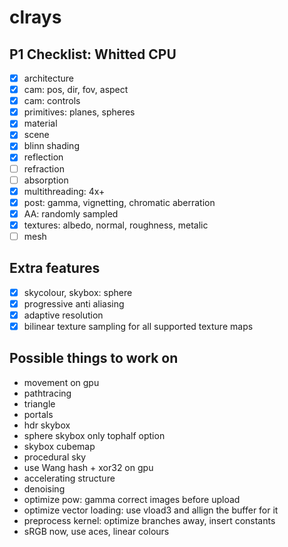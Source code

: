 # clrays

## P1 Checklist: Whitted CPU
- [x] architecture
- [x] cam: pos, dir, fov, aspect
- [x] cam: controls
- [x] primitives: planes, spheres
- [x] material
- [x] scene
- [x] blinn shading
- [x] reflection
- [ ] refraction
- [ ] absorption
- [x] multithreading: 4x+
- [x] post: gamma, vignetting, chromatic aberration
- [x] AA: randomly sampled
- [x] textures: albedo, normal, roughness, metalic
- [ ] mesh

## Extra features
- [x] skycolour, skybox: sphere
- [x] progressive anti aliasing
- [x] adaptive resolution
- [x] bilinear texture sampling for all supported texture maps

## Possible things to work on
- movement on gpu
- pathtracing
- triangle
- portals
- hdr skybox
- sphere skybox only tophalf option
- skybox cubemap
- procedural sky
- use Wang hash + xor32 on gpu
- accelerating structure
- denoising
- optimize pow: gamma correct images before upload
- optimize vector loading: use vload3 and allign the buffer for it
- preprocess kernel: optimize branches away, insert constants
- sRGB now, use aces, linear colours

